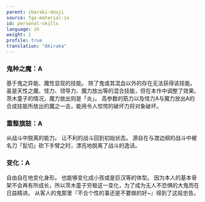 ```yaml
---
parent: ibaraki-douji
source: fgo-material-iv
id: personal-skills
language: zh
weight: 2
profile: true
translation: "Akiraka"
---
```


### 鬼种之魔：A

基于鬼之异能、魔性显现的技能。
除了鬼或其混血以外的存在无法获得该技能。
虽是天性之魔、怪力、领导力、魔力放出等的混合技能，但在本作中调整了效果。
茨木童子的情况，魔力放出则是「炎」。
高参数的筋力以及怪力A与魔力放出A的合成技能所放出的魔之一击，能用令人惊愕的破坏力将对象破坏。

### 重整旗鼓：A

从战斗中脱离的能力。
让不利的战斗回到初始状态。
源自在与渡边纲的战斗中被名刀「髭切」砍下手臂之时，漂亮地脱离了战斗的逸话。

### 变化：A

自由自在地变化身形。
也能够变化成小孩或是巨汉等的体型。
因为本人的基本骨架不会再有所成长，所以茨木童子穷极这一变化，为了成为无人不恐惧的大鬼而在日益精进。
从客人的鬼那里『不合个性的事还是不要做的好~』得到了这般忠告。
